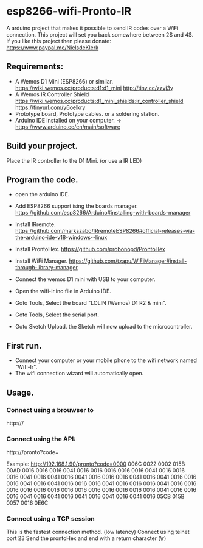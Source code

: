 # esp8266-wifi-Pronto-IR
A arduino project that makes it possible to send IR codes over a WiFi connection.
This project will set you back somewhere between 2$ and 4$. If you like this project then please donate: https://www.paypal.me/NielsdeKlerk

## Requirements:
- A Wemos D1 Mini (ESP8266) or similar.
  https://wiki.wemos.cc/products:d1:d1_mini
  http://tiny.cc/zzvj3y
- A Wemos IR Controller Shield
  https://wiki.wemos.cc/products:d1_mini_shields:ir_controller_shield
  https://tinyurl.com/y6oelkry
- Prototype board, Prototype cables. or a soldering station.
- Arduino IDE installed on your computer. -> https://www.arduino.cc/en/main/software

## Build your project.
Place the IR controller to the D1 Mini.
(or use a IR LED)

## Program the code.
- open the arduino IDE.
- Add ESP8266 support ising the boards manager. https://github.com/esp8266/Arduino#installing-with-boards-manager
- Install IRremote. https://github.com/markszabo/IRremoteESP8266#official-releases-via-the-arduino-ide-v18-windows--linux
- Install ProntoHex. https://github.com/probonopd/ProntoHex
- Install WiFi Manager. https://github.com/tzapu/WiFiManager#install-through-library-manager

- Connect the wemos D1 mini with USB to your computer.
- Open the wifi-ir.ino file in Arduino IDE.
- Goto Tools, Select the board "LOLIN (Wemos) D1 R2 & mini".
- Goto Tools, Select the serial port.
- Goto Sketch Upload. the Sketch will now upload to the microcontroller.


## First run.
- Connect your computer or your mobile phone to the wifi network named "Wifi-Ir".
- The wifi connection wizard will automatically open.

## Usage.

### Connect using a brouwser to
http://<ipaddress of wifi-ir>/

### Connect using the API:
http://<ipaddress of wifi-ir>/pronto?code=<PRONTO HEX>

Example:
http://192.168.1.90/pronto?code=0000 006C 0022 0002 015B 00AD 0016 0016 0016 0041 0016 0016 0016 0016 0016 0041 0016 0016 0016 0041 0016 0041 0016 0041 0016 0016 0016 0041 0016 0041 0016 0016 0016 0041 0016 0041 0016 0016 0016 0041 0016 0016 0016 0041 0016 0016 0016 0016 0016 0016 0016 0016 0016 0016 0016 0016 0016 0041 0016 0016 0016 0041 0016 0041 0016 0041 0016 0041 0016 0041 0016 05CB 015B 0057 0016 0E6C

### Connect using a TCP session

This is the fastest connection method. (low latency)
Connect using telnet port 23
Send the prontoHex and end with a return character (\r)

